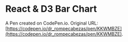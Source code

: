 # React & D3 Bar Chart

A Pen created on CodePen.io. Original URL: [https://codepen.io/dr_rompecabezas/pen/KKWMBZE](https://codepen.io/dr_rompecabezas/pen/KKWMBZE).


